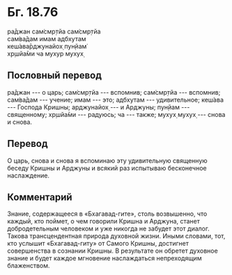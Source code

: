 # Бг. 18.76
ра̄джан сам̇смр̣тйа сам̇смр̣тйа<br/>
сам̇ва̄дам имам адбхутам<br/>
кеш́ава̄рджунайох̣ пун̣йам̇<br/>
х̣р̣шйа̄ми ча мухур мухух̣
## Пословный перевод

ра̄джан --- о царь; сам̇смр̣тйа --- вспомнив; сам̇смр̣тйа --- вспомнив;
сам̇ва̄дам --- учение; имам --- это; адбхутам --- удивительное; кеш́ава ---
Господа Кришны; арджунайох̣ --- и Арджуны; пун̣йам --- священному; хр̣шйа̄ми
--- радуюсь; ча --- также; мухух̣ мухух̣ --- снова и снова.

## Перевод

О царь, снова и снова я вспоминаю эту удивительную священную беседу
Кришны и Арджуны и всякий раз испытываю бесконечное наслаждение.

## Комментарий

Знание, содержащееся в «Бхагавад-гите», столь возвышенно, что каждый,
кто поймет, о чем говорили Кришна и Арджуна, станет добродетельным
человеком и уже никогда не забудет этот диалог. Такова трансцендентная
природа духовной жизни. Иными словами, тот, кто услышит «Бхагавад-гиту»
от Самого Кришны, достигнет совершенства в сознании Кришны. В результате
он обретет духовное знание и будет каждое мгновение наслаждаться
непреходящим блаженством.
